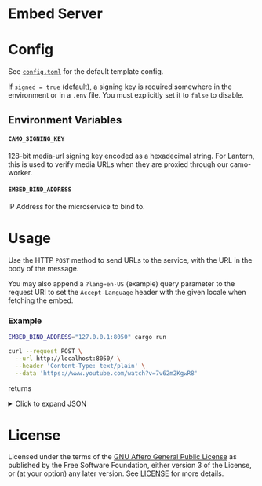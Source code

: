 Embed Server
============

# Config
See [`config.toml`](config.toml) for the default template config.

If `signed = true` (default), a signing key is required somewhere in the environment or in a `.env` file. You must explicitly set it to `false` to disable.

## Environment Variables

#### `CAMO_SIGNING_KEY`

128-bit media-url signing key encoded as a hexadecimal string. For Lantern, this is used to verify media URLs when they are proxied through our camo-worker.

#### `EMBED_BIND_ADDRESS`

IP Address for the microservice to bind to.

# Usage

Use the HTTP `POST` method to send URLs to the service, with the URL in the body of the message.

You may also append a `?lang=en-US` (example) query parameter to the request URI to set the `Accept-Language` header with the given locale when fetching the embed.

### Example

```bash
EMBED_BIND_ADDRESS="127.0.0.1:8050" cargo run

curl --request POST \
  --url http://localhost:8050/ \
  --header 'Content-Type: text/plain' \
  --data 'https://www.youtube.com/watch?v=7v62m2KgwR8'
```
returns
<details>
    <summary>
    Click to expand JSON
    </summary>

```json
[
	"2023-05-17T19:24:45.455Z",
	{
		"v": "1",
		"ts": "2023-05-17T19:09:45.455Z",
		"ty": "vid",
		"u": "https://www.youtube.com/watch?v=7v62m2KgwR8",
		"t": "Emerald Dream | Hollow Knight Blind #4",
		"d": "Please refrain from posting spoilers or offering unsolicited gameplay advice in the comments. Thanks for watching my Let's Play of Hollow Knight!Hollow Knigh...",
		"ac": 16711680,
		"au": {
			"n": "About Oliver",
			"u": "https://www.youtube.com/@AboutOliver"
		},
		"p": {
			"n": "YouTube",
			"u": "https://www.youtube.com/",
			"i": {
				"u": "https://www.youtube.com/s/desktop/edbfd7e1/img/favicon_144x144.png",
				"h": 144,
				"w": 144
			}
		},
		"img": {
			"u": "https://i.ytimg.com/vi/7v62m2KgwR8/maxresdefault.jpg",
			"h": 720,
			"w": 1280
		},
		"vid": {
			"u": "https://www.youtube.com/embed/7v62m2KgwR8",
			"h": 720,
			"w": 1280,
			"m": "text/html"
		},
		"thumb": {
			"u": "https://i.ytimg.com/vi/7v62m2KgwR8/hqdefault.jpg",
			"h": 360,
			"w": 480
		}
	}
]
```
</details>

# License
Licensed under the terms of the [GNU Affero General Public License](https://www.gnu.org/licenses/agpl-3.0.en.html) as published by the Free Software Foundation, either version 3 of the License, or (at your option) any later version. See [LICENSE](LICENSE) for more details.